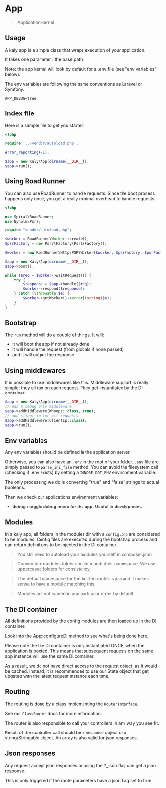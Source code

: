 # App

> Application kernel

## Usage

A kaly app is a simple class that wraps execution of your application.

It takes one parameter : the base path.

Note: the app kernel will look by default for a .env file (see "env variables" below).

The env variables are following the same conventions as Laravel or Symfony.

```
APP_DEBUG=true
```

## Index file

Here is a sample file to get you started

```php
<?php

require '../vendor/autoload.php';

error_reporting(-1);

$app = new Kaly\App(dirname(__DIR__));
$app->run();
```

## Using Road Runner

You can also use RoadRunner to handle requests. Since the boot process
happens only once, you get a really minimal overhead to handle requests.

```php
<?php

use Spiral\RoadRunner;
use Nyholm\Psr7;

require "vendor/autoload.php";

$worker = RoadRunner\Worker::create();
$psrFactory = new Psr7\Factory\Psr17Factory();

$worker = new RoadRunner\Http\PSR7Worker($worker, $psrFactory, $psrFactory, $psrFactory);

$app = new Kaly\App(dirname(__DIR__));
$app->boot();

while ($req = $worker->waitRequest()) {
    try {
        $response = $app->handle($req);
        $worker->respond($response);
    } catch (\Throwable $e) {
        $worker->getWorker()->error((string)$e);
    }
}
```

## Bootstrap

The `run` method will do a couple of things. It will:
- it will boot the app if not already done
- it will handle the request (from globals if none passed)
- and it will output the response

## Using middlewares

It is possible to use middlewares like this. Middleware support is really simple:
they all run on each request. They get instantiated by the DI container.

```php
$app = new Kaly\App(dirname(__DIR__));
// add a debug only middleware
$app->addMiddleware(Whoops::class, true);
// add client ip for all requests
$app->addMiddleware(ClientIp::class);
$app->run();

```

## Env variables

Any env variables should be defined in the application server.

Otherwise, you can also have an `.env` in the root of your folder.
`.env` file are simply passed to `parse_ini_file` method.
You can avoid the filesystem call (checking if .env exists) by setting
a `IGNORE_DOT_ENV` environment variable.

The only processing we do is converting "true" and "false" strings to actual booleans.

Then we check our applications environment variables:
- debug : toggle debug mode for the app. Useful in development.

## Modules

In a kaly app, all folders in the modules dir with a `config.php` are considered to be modules.
Config files are executed during the bootstrap process and can return definitions
to be injected in the DI container.

> You still need to autoload your modules yourself in composer.json

> Convention: modules folder should match their namespace. We use uppercased folders for
consistency.

> The default namespace for the built-in router is `App` and it makes sense to have
a module matching this.

> Modules are not loaded in any particular order by default.

## The DI container

All definitions provided by the config modules are then loaded up in the Di container.

Look into the App::configureDi method to see what's being done here.

Please note the the Di container is only instantiated ONCE, when the application is booted.
This means that subsequent requests on the same app instance will use the same Di container.

As a result, we do not have direct access to the request object, as it would be cached.
Instead, it is recommended to use our State object that get updated with the latest request instance
each time.

## Routing

The routing is done by a class implementing the `RouterInterface`.

See our `ClassRouter` docs for more information.

The router is also responsible to call your controllers in any way you see fit.

Result of the controller call should be a `Response` object or a string/Stringable object.
An array is also valid for json responses.

## Json responses

Any request accept json responses or using the ?_json flag can get a json response.

This is only triggered if the route parameters have a json flag set to true.
